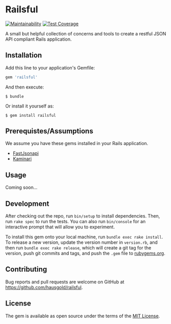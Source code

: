 # Railsful
[![Maintainability](https://api.codeclimate.com/v1/badges/d1e81476a4c63779815e/maintainability)](https://codeclimate.com/github/hausgold/railsful/maintainability)
[![Test Coverage](https://api.codeclimate.com/v1/badges/d1e81476a4c63779815e/test_coverage)](https://codeclimate.com/github/hausgold/railsful/test_coverage)

A small but helpful collection of concerns and tools to create
a restful JSON API compliant Rails application.

## Installation

Add this line to your application's Gemfile:

```ruby
gem 'railsful'
```

And then execute:

    $ bundle

Or install it yourself as:

    $ gem install railsful

## Prerequistes/Assumptions
We assume you have these gems installed in your Rails application.

- [FastJsonapi](https://github.com/Netflix/fast_jsonapi)
- [Kaminari](https://github.com/kaminari/kaminari)

## Usage

Coming soon...

## Development

After checking out the repo, run `bin/setup` to install dependencies. Then, run
`rake spec` to run the tests. You can also run `bin/console` for an interactive
prompt that will allow you to experiment.

To install this gem onto your local machine, run `bundle exec rake install`. To
release a new version, update the version number in `version.rb`, and then run
`bundle exec rake release`, which will create a git tag for the version, push
git commits and tags, and push the `.gem` file to
[rubygems.org](https://rubygems.org).

## Contributing

Bug reports and pull requests are welcome on GitHub at
https://github.com/hausgold/railsful.

## License

The gem is available as open source under the terms of the [MIT
License](https://opensource.org/licenses/MIT).
